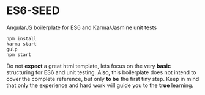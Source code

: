 # ES6-SEED

AngularJS boilerplate for ES6 and Karma/Jasmine unit tests


```
npm install
karma start
gulp
npm start
```


Do not **expect** a great html template, lets focus on the very **basic** structuring for ES6 and unit testing. Also, this boilerplate does not intend to cover the complete reference, but only **to be** the first tiny step. Keep in mind that only the experience and hard work will guide you to the **true** learning.
